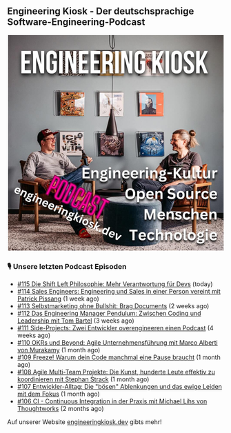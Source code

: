 ## Engineering Kiosk - Der deutschsprachige Software-Engineering-Podcast

<p align="center">
  <img width="500" height="500" src="https://github.com/EngineeringKiosk/.github/blob/main/images/podcast_square.jpg" alt="Engineering Kiosk Podcast" title="Engineering Kiosk Podcast">
</p>

### 🎙️ Unsere letzten Podcast Episoden


- [#115 Die Shift Left Philosophie: Mehr Verantwortung für Devs](https://engineeringkiosk.dev) (today)
- [#114 Sales Engineers: Engineering und Sales in einer Person vereint mit Patrick Pissang](https://engineeringkiosk.dev) (1 week ago)
- [#113 Selbstmarketing ohne Bullshit: Brag Documents](https://engineeringkiosk.dev) (2 weeks ago)
- [#112 Das Engineering Manager Pendulum: Zwischen Coding und Leadership mit Tom Bartel](https://engineeringkiosk.dev) (3 weeks ago)
- [#111 Side-Projects: Zwei Entwickler overengineeren einen Podcast](https://engineeringkiosk.dev) (4 weeks ago)
- [#110 OKRs und Beyond: Agile Unternehmensführung mit Marco Alberti von Murakamy](https://engineeringkiosk.dev) (1 month ago)
- [#109 Freeze! Warum dein Code manchmal eine Pause braucht](https://engineeringkiosk.dev) (1 month ago)
- [#108 Agile Multi-Team Projekte: Die Kunst, hunderte Leute effektiv zu koordinieren mit Stephan Strack](https://engineeringkiosk.dev) (1 month ago)
- [#107 Entwickler-Alltag: Die &#34;bösen&#34; Ablenkungen und das ewige Leiden mit dem Fokus](https://engineeringkiosk.dev) (1 month ago)
- [#106 CI - Continuous Integration in der Praxis mit Michael Lihs von Thoughtworks](https://engineeringkiosk.dev) (2 months ago)

Auf unserer Website [engineeringkiosk.dev](https://engineeringkiosk.dev/) gibts mehr!
